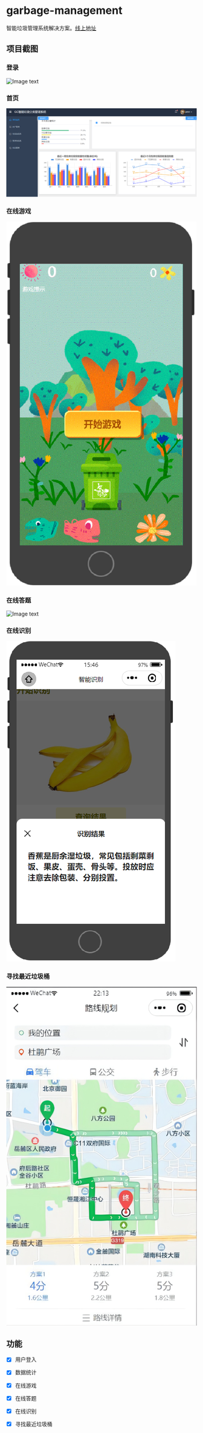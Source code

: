 # garbage-management


智能垃圾管理系统解决方案。[线上地址](https://lin-xin.gitee.io/example/work/)

## 项目截图

### 登录

![Image text](https://github.com/lin-xin/manage-system/raw/master/screenshots/wms3.png)

### 首页

![Image text](https://github.com/smallwangzi/garbage-management/blob/main/Screenshot/%E9%A6%96%E9%A1%B5.png)

### 在线游戏

![Image text](https://github.com/smallwangzi/garbage-management/blob/main/Screenshot/%E5%9C%A8%E7%BA%BF%E6%B8%B8%E6%88%8F.png)

### 在线答题

![Image text](hhttps://github.com/smallwangzi/garbage-management/blob/main/Screenshot/%E5%9C%A8%E7%BA%BF%E7%AD%94%E9%A2%98.png)

### 在线识别

![Image text](https://github.com/smallwangzi/garbage-management/blob/main/Screenshot/%E5%9C%A8%E7%BA%BF%E8%AF%86%E5%88%AB.png)

### 寻找最近垃圾桶

![Image text](https://github.com/smallwangzi/garbage-management/blob/main/Screenshot/%E5%AF%BB%E6%89%BE%E6%9C%80%E8%BF%91%E5%9E%83%E5%9C%BE%E6%A1%B6.png)


## 功能

-   [x] 用户登入
-   [x] 数据统计
-   [x] 在线游戏
-   [x] 在线答题
-   [x] 在线识别
-   [x] 寻找最近垃圾桶




